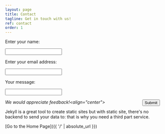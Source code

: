 ```yaml
---
layout: page
title: Contact
tagline: Get in touch with us!
ref: contact
order: 1
---
```


Enter your name:

<input type="text">

Enter your email address:

<input type="text">

Your message:

<input type="text">

<button class="btn" style="float:right">Submit</button> 

<em>We would appreciate feedback!<align="center"></em>

Jekyll is a great tool to create static sites but with static site, there's no backend to send your data to: that is why you need a third part service.

[Go to the Home Page]({{ '/' | absolute_url }})
